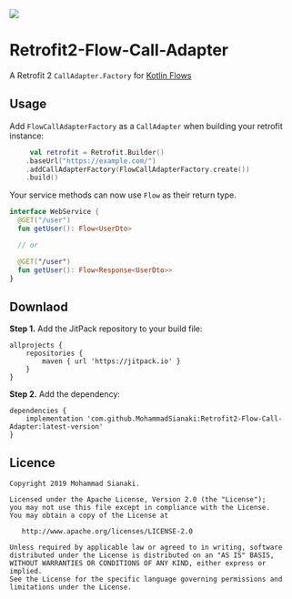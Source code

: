 [![](https://jitpack.io/v/MohammadSianaki/Retrofit2-Flow-Call-Adapter.svg)](https://jitpack.io/#MohammadSianaki/Retrofit2-Flow-Call-Adapter)

# Retrofit2-Flow-Call-Adapter
A Retrofit 2 `CallAdapter.Factory` for [Kotlin Flows](https://kotlin.github.io/kotlinx.coroutines/kotlinx-coroutines-core/kotlinx.coroutines.flow/-flow/)

## Usage
Add `FlowCallAdapterFactory` as a `CallAdapter` when building your retrofit instance:

```Kotlin
     val retrofit = Retrofit.Builder()
    .baseUrl("https://example.com/")
    .addCallAdapterFactory(FlowCallAdapterFactory.create())
    .build()
```

Your service methods can now use `Flow` as their return type.

```Kotlin
interface WebService {
  @GET("/user")
  fun getUser(): Flow<UserDto>

  // or

  @GET("/user")
  fun getUser(): Flow<Response<UserDto>>
}
````

## Downlaod
**Step 1.** Add the JitPack repository to your build file:

```Gradle
allprojects {
    repositories {
        maven { url 'https://jitpack.io' }
    }
}
```

**Step 2.** Add the dependency:

```Gradle
dependencies {
    implementation 'com.github.MohammadSianaki:Retrofit2-Flow-Call-Adapter:latest-version'
}
```

## Licence

```
Copyright 2019 Mohammad Sianaki.

Licensed under the Apache License, Version 2.0 (the "License");
you may not use this file except in compliance with the License.
You may obtain a copy of the License at

   http://www.apache.org/licenses/LICENSE-2.0

Unless required by applicable law or agreed to in writing, software
distributed under the License is distributed on an "AS IS" BASIS,
WITHOUT WARRANTIES OR CONDITIONS OF ANY KIND, either express or implied.
See the License for the specific language governing permissions and
limitations under the License.
```
